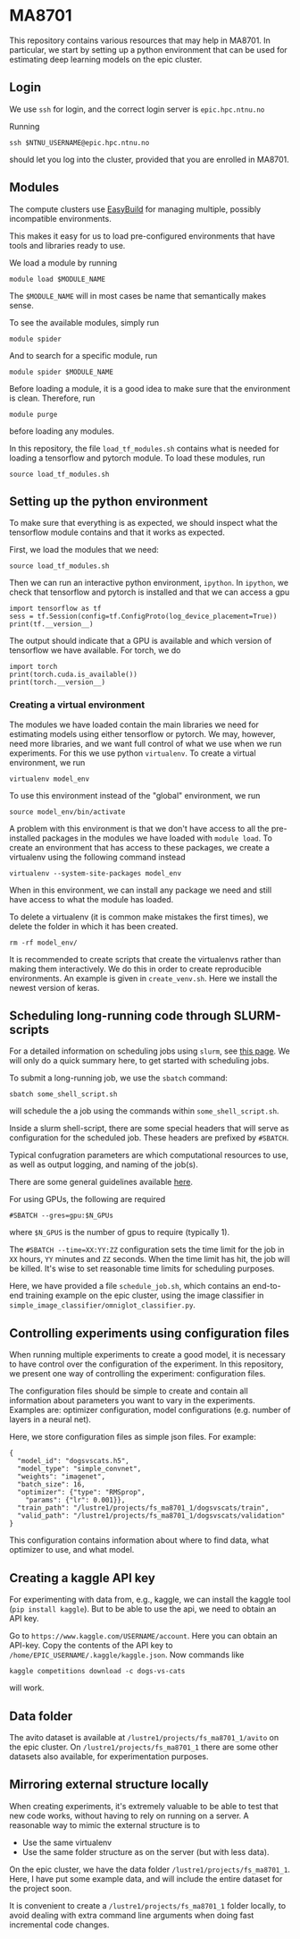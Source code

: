 # MA8701

This repository contains various resources that may help in MA8701.
In particular, we start by setting up a python environment that
can be used for estimating deep learning models on the epic cluster.

## Login

We use `ssh` for login, and the correct login server is `epic.hpc.ntnu.no`

Running

```
ssh $NTNU_USERNAME@epic.hpc.ntnu.no
```

should let you log into the cluster, provided that you are enrolled
in MA8701.

## Modules

The compute clusters use [EasyBuild](https://github.com/easybuilders/easybuild)
for managing multiple, possibly incompatible environments.

This makes it easy for us to load pre-configured environments that have
tools and libraries ready to use.

We load a module by running
```
module load $MODULE_NAME
```

The `$MODULE_NAME` will in most cases be name that semantically makes sense.

To see the available modules, simply run
```
module spider
```

And to search for a specific module, run
```
module spider $MODULE_NAME
```

Before loading a module, it is a good idea to make sure that the environment
is clean. Therefore, run
```
module purge
```
before loading any modules.


In this repository, the file `load_tf_modules.sh` contains what is needed
for loading a tensorflow and pytorch module. To load these modules, run
```
source load_tf_modules.sh
```

## Setting up the python environment

To make sure that everything is as expected, we should inspect what the
tensorflow module contains and that it works as expected.

First, we load the modules that we need:
```
source load_tf_modules.sh
```

Then we can run an interactive python environment, `ipython`.
In `ipython`, we check that tensorflow and pytorch is installed
and that we can access a gpu
```
import tensorflow as tf
sess = tf.Session(config=tf.ConfigProto(log_device_placement=True))
print(tf.__version__)
```
The output should indicate that a GPU is available and which version
of tensorflow we have available.
For torch, we do
```
import torch
print(torch.cuda.is_available())
print(torch.__version__)
```

### Creating a virtual environment
The modules we have loaded contain the main libraries we need
for estimating models using either tensorflow or pytorch. We
may, however, need more libraries, and we want full control
of what we use when we run experiments. For this we use python
`virtualenv`. To create a virtual environment, we run
```
virtualenv model_env
```
To use this environment instead of the "global" environment,
we run
```
source model_env/bin/activate
```
A problem with this environment is that we don't have access
to all the pre-installed packages in the modules we have
loaded with `module load`. To create an environment that
has access to these packages, we create a virtualenv using
the following command instead
```
virtualenv --system-site-packages model_env
```
When in this environment, we can install any package we need
and still have access to what the module has loaded.

To delete a virtualenv (it is common make mistakes the first times),
we delete the folder in which it has been created.
```
rm -rf model_env/
```
It is recommended to create scripts that create the virtualenvs
rather than making them interactively. We do this in order to
create reproducible environments. An example is given in
`create_venv.sh`. Here we install the newest version of keras.

## Scheduling long-running code through SLURM-scripts

For a detailed information on scheduling jobs using `slurm`, see
[this page](https://slurm.schedmd.com/). We will only do a quick
summary here, to get started with scheduling jobs.

To submit a long-running job, we use the `sbatch` command:
```
sbatch some_shell_script.sh
```
will schedule the a job using the commands within `some_shell_script.sh`.

Inside a slurm shell-script, there are some special headers that will
serve as configuration for the scheduled job. These headers are
prefixed by `#SBATCH`.

Typical confugration parameters are which computational resources
to use, as well as output logging, and naming of the job(s).

There are some general guidelines available [here](https://www.hpc.ntnu.no/display/hpc/Getting+Started+on+Idun).

For using GPUs, the following are required
```
#SBATCH --gres=gpu:$N_GPUs
```
where `$N_GPUS` is the number of gpus to require (typically 1).

The `#SBATCH --time=XX:YY:ZZ` configuration sets the time limit for the job in
`XX` hours, `YY` minutes and `ZZ` seconds. When the time limit has hit,
the job will be killed. It's wise to set reasonable time limits for scheduling
purposes.

Here, we have provided a file `schedule_job.sh`, which contains an end-to-end
training example on the epic cluster, using the image classifier in
`simple_image_classifier/omniglot_classifier.py`.

## Controlling experiments using configuration files

When running multiple experiments to create a good model, it is necessary
to have control over the configuration of the experiment. In this repository,
we present one way of controlling the experiment: configuration files.

The configuration files should be simple to create and contain all
information about parameters you want to vary in the experiments.
Examples are: optimizer configuration, model configurations (e.g.
number of layers in a neural net).

Here, we store configuration files as simple json files. For example:
```
{
  "model_id": "dogsvscats.h5",
  "model_type": "simple_convnet",
  "weights": "imagenet",
  "batch_size": 16,
  "optimizer": {"type": "RMSprop",
    "params": {"lr": 0.001}},
  "train_path": "/lustre1/projects/fs_ma8701_1/dogsvscats/train",
  "valid_path": "/lustre1/projects/fs_ma8701_1/dogsvscats/validation"
}
```
This configuration contains information about where to find data,
what optimizer to use, and what model.


## Creating a kaggle API key

For experimenting with data from, e.g., kaggle, we can install the kaggle
tool (`pip install kaggle`). But to be able to use the api, we need to obtain
an API key.

Go to `https://www.kaggle.com/USERNAME/account`. Here you can obtain an API-key.
Copy the contents of the API key to `/home/EPIC_USERNAME/.kaggle/kaggle.json`.
Now commands like
```
kaggle competitions download -c dogs-vs-cats
```
will work.

## Data folder

The avito dataset is available at `/lustre1/projects/fs_ma8701_1/avito` on
the epic cluster. On `/lustre1/projects/fs_ma8701_1` there are some other
datasets also available, for experimentation purposes.


## Mirroring external structure locally

When creating experiments, it's extremely valuable to be able to test that new
code works, without having to rely on running on a server. A reasonable way
to mimic the external structure is to
 * Use the same virtualenv
 * Use the same folder structure as on the server (but with less data).

On the epic cluster, we have the data folder `/lustre1/projects/fs_ma8701_1`.
Here, I have put some example data, and will include the entire dataset for
the project soon.

It is convenient to create a `/lustre1/projects/fs_ma8701_1` folder locally,
to avoid dealing with extra command line arguments when doing fast incremental
code changes.
